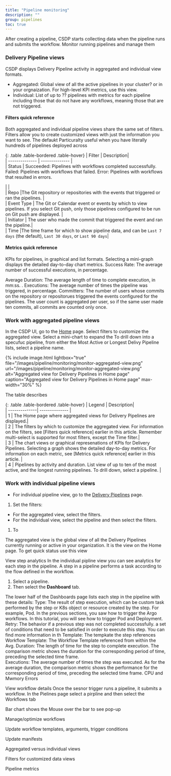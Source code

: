 ```yaml
---
title: "Pipeline monitoring"
description: ""
group: pipelines
toc: true
---
```


After creating a pipeline, CSDP starts collecting data when the pipeline runs and submits the workflow. Monitor running pipelines and manage them 


### Delivery Pipeline views
CSDP displays Delivery Pipeline activity in aggregated and individual view formats. 
* Aggregated: Global view of all the active pipelines in your cluster? or in your orgnaization. For high-level KPI metrics, use this view.  
* Individual: List of up to ?? pipelines with metrics for each pipeline including those that do not have any workflows, meaning those that are not triggered.



#### Filters quick reference
Both aggregated and individual pipeline views share the same set of filters. Filters allow you to create customized views with just the information you want to see. The defaukt Particuralty useful when you have literally hundreds of pipelines deployed across 

{: .table .table-bordered .table-hover}
|  Filter          |  Description|  
| --------------   | --------------           |  
| Status           | Succeeded: Pipelines with workflows completed successfully.
Failed: Pipelines with workflows that failed.
Error: Pipelines with workflows that resulted in errors. 

|                  |                            
| Repo             |The Git repository or repositories with the events that triggered or ran the pipelines. |          
| Event Type       | The Git or Calendar event or events by which to view pipelines.  If you select Git push, only those pipelines configured to be run on Git push are displayed. |    
| Initiator        | The user who made the commit that triggered the event and ran the pipeline.|       
| Time             |The time frame for which to show pipeline data, and can be `Last 7 days` (the default), `Last 30 days`, or `Last 90 days`|

#### Metrics quick reference 

KPIs for pipelines, in graphical and list formats. Selecting a mini-graph displays the detailed day-to-day chart metrics.
Success Rate: The average number of successful executions, in percentage. 

Average Duration: 
The average length of time to complete execution, in mm:ss. . 
Executions: The average number of times the pipeline was triggered, in percentage. 
Committers: The number of users whose commits on the repository or repositorues triggered the events configured for the pipelines. The user count is aggregated per user, so if the same user made ten commits, all commits are counted only once.



### Work with aggregated pipeline views



In the CSDP UI, go to the [Home](https://g.codefresh.io/2.0/) page.
Select filters to customize the aggregated view.
Select a mini-chart to expand the 
To drill down into a specufuc pipeline, from either the Most Active or Longest Delivy Pipeline lists, select a pipeline name.

  {% include image.html 
  lightbox="true" 
  file="/images/pipeline/monitoring/monitor-aggregated-view.png" 
  url="/images/pipeline/monitoring/monitor-aggregated-view.png"
  alt="Aggregated view for Delivery Pipelines in Home page"
  caption="Aggregated view for Delivery Pipelines in Home page"
  max-width="30%"
  %}

The table describes 

{: .table .table-bordered .table-hover}
| Legend        |  Description|  
| --------------| --------------           |  
| 1              | The Home page where aggregated views for Delivery Pipelines are displayed.|                             
| 2              | The filters by which to customize the aggregated view. For information on the filters, see [Filters quick reference] earlier in this article. Remember multi-select is supported for most filters, except the Time filter.|          
| 3              | The chart views or graphical represenations of KPIs for Delivery Pipelines. Selecting a graph shows the detailed day-to-day metrics. For information on each metric, see [Metrics quick reference] earlier in this article. |       
| 4             | Pipelines by activity and duration. List view of up to ten of the most active, and the longest running pipelines. To drill down, select a pipeline. |       

### Work with individual pipeline views
  * For individual pipeline view, go to the [Delivery Pipelines](https://g.codefresh.io/2.0/pipelines) page.
1. Set the filters:
  * For the aggregated view, select the filters. 
  * For the individual view, select the pipeline and then select the filters. 
1. To 

 The aggregated view is the global view of all the Delivery Pipelines currently running or active in your organization. It is the view on the Home page.
To get quick status use this view


View step analytics 
In the individual pipline view you can see analytics for each step in the pipeline. A step in a pipeline performs a task according to the flow defined in the workflow.
1. Select a pipeline.
1. Then select the **Dashboard** tab.

The lower half of the Dashboards page lists each step in the pipeline with these details:
Type: The result of step execution, which can be custom task performed by the step or K8s object or resource created by the step. For example, Pod. In the previous sections, you saw how to trigger the Argo workflows. In this tutorial, you will see how to trigger Pod and Deployment. Retry: The behavior if a previous step was not completed successfully.  a set of conditions that need to be satisfied in order to execute this step. You can find more information in th
Template: The tempkate the step references 
Workflow Template: The Workflow Template referenced from within the 
Avg. Duration: The length of time for the step to complete execution. The comparison metric shows the duration for the corresponding period of time, preceding the selected time frame.  
Executions: The average number of times the step was executed. As for the average duration, the comparison metric shows the performance for the corresponding period of time, preceding the selected time frame.
CPU and Mwmory
Errors


View workflow details
Once the sesnor trigger runs a pipeline, it submits a workflow. 
In the Pielines page select a pirpline and then select the Workflows tab

Bar chart shows the Mouse over the bar to see pop-up 


Manage/optimize workflows

Update workflow templates, arguments, trigger conditions

Update manifests






Aggregated versus individual views


Filters for customized data views

Pipeline metrics




